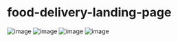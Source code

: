 # food-delivery-landing-page
![image](https://github.com/user-attachments/assets/514a9b62-77a0-4903-b7bb-68a2470f0e55)
![image](https://github.com/user-attachments/assets/65780bc5-42a8-4632-a7d7-7b75cafd043f)
![image](https://github.com/user-attachments/assets/74ea27c2-93f1-43b8-9d5f-7e9bb196db66)
![image](https://github.com/user-attachments/assets/36c0daf4-8ff4-4f6c-965b-0f7fd5528df0)

